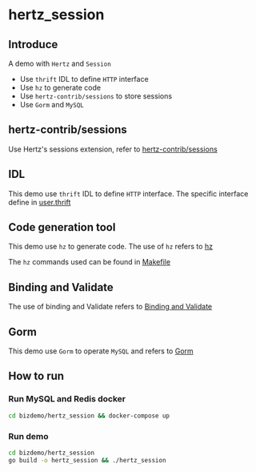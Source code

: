 # hertz_session

## Introduce

A demo with `Hertz` and `Session`

- Use `thrift` IDL to define `HTTP` interface
- Use `hz` to generate code
- Use `hertz-contrib/sessions` to store sessions
- Use `Gorm` and `MySQL`

## hertz-contrib/sessions

Use Hertz's sessions extension, refer to [hertz-contrib/sessions](https://github.com/hertz-contrib/sessions)

## IDL

This demo use `thrift` IDL to define `HTTP` interface. The specific interface define in [user.thrift](idl/user.thrift)

## Code generation tool

This demo use `hz` to generate code. The use of `hz` refers to [hz](https://www.cloudwego.io/docs/hertz/tutorials/toolkit/toolkit/)

The `hz` commands used can be found in [Makefile](Makefile)

## Binding and Validate

The use of binding and Validate refers
to [Binding and Validate](https://www.cloudwego.io/docs/hertz/tutorials/basic-feature/binding-and-validate/)

## Gorm

This demo use `Gorm` to operate `MySQL` and refers to [Gorm](https://gorm.io/)

## How to run

### Run MySQL and Redis docker

```bash
cd bizdemo/hertz_session && docker-compose up
```

### Run demo

```bash
cd bizdemo/hertz_session
go build -o hertz_session && ./hertz_session
```